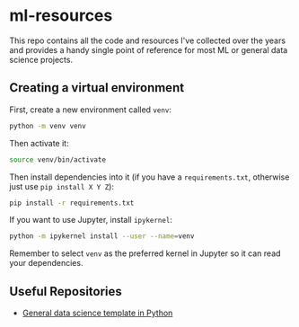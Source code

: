 # ml-resources

This repo contains all the code and resources I've collected over the years and provides a handy single point 
of reference for most ML or general data science projects. 

## Creating a virtual environment

First, create a new environment called `venv`:

```bash
python -m venv venv
```

Then activate it:

```bash
source venv/bin/activate
```

Then install dependencies into it (if you have a `requirements.txt`, otherwise just use `pip install X Y Z`):

```bash
pip install -r requirements.txt
```

If you want to use Jupyter, install `ipykernel`:

```bash
python -m ipykernel install --user --name=venv
```

Remember to select `venv` as the preferred kernel in Jupyter so it can read your dependencies.

## Useful Repositories

- [General data science template in Python](https://github.com/harrybaines/data-science-template)
